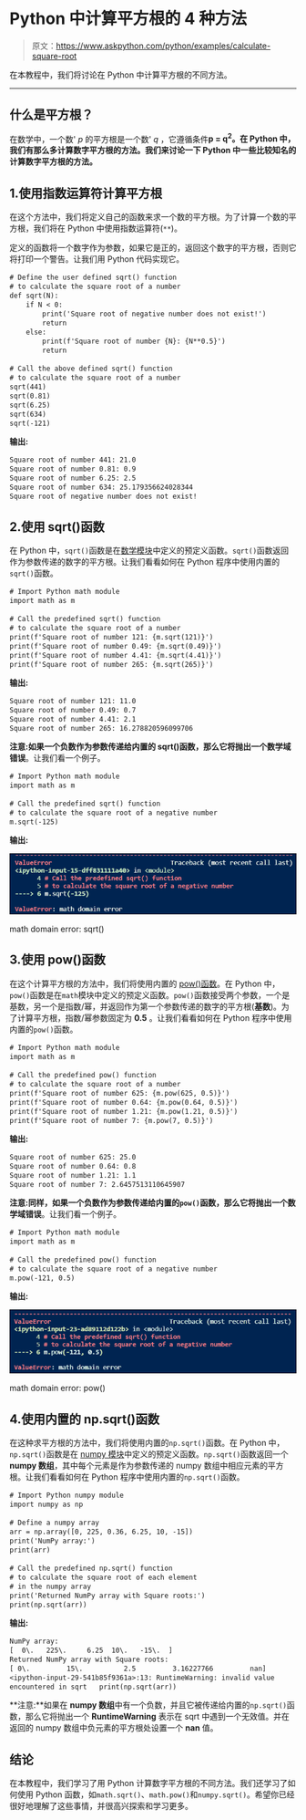 # Python 中计算平方根的 4 种方法

> 原文：<https://www.askpython.com/python/examples/calculate-square-root>

在本教程中，我们将讨论在 Python 中计算平方根的不同方法。

* * *

## 什么是平方根？

在数学中，一个数' *p* 的平方根是一个数' *q* ，它遵循条件**p = q<sup>2</sup>。在 Python 中，我们有那么多计算数字平方根的方法。我们来讨论一下 Python 中一些比较知名的计算数字平方根的方法。**

## 1.使用指数运算符计算平方根

在这个方法中，我们将定义自己的函数来求一个数的平方根。为了计算一个数的平方根，我们将在 Python 中使用指数运算符(`**`)。

定义的函数将一个数字作为参数，如果它是正的，返回这个数字的平方根，否则它将打印一个警告。让我们用 Python 代码实现它。

```
# Define the user defined sqrt() function
# to calculate the square root of a number
def sqrt(N):
    if N < 0:
        print('Square root of negative number does not exist!')
        return
    else:
        print(f'Square root of number {N}: {N**0.5}')
        return

# Call the above defined sqrt() function
# to calculate the square root of a number
sqrt(441)
sqrt(0.81)
sqrt(6.25)
sqrt(634)
sqrt(-121)

```

**输出:**

```
Square root of number 441: 21.0 
Square root of number 0.81: 0.9 
Square root of number 6.25: 2.5 
Square root of number 634: 25.179356624028344
Square root of negative number does not exist!

```

## 2.使用 sqrt()函数

在 Python 中，`sqrt()`函数是在[数学模块](https://www.askpython.com/python-modules/python-math-module)中定义的预定义函数。`sqrt()`函数返回作为参数传递的数字的平方根。让我们看看如何在 Python 程序中使用内置的`sqrt()`函数。

```
# Import Python math module
import math as m

# Call the predefined sqrt() function
# to calculate the square root of a number
print(f'Square root of number 121: {m.sqrt(121)}')
print(f'Square root of number 0.49: {m.sqrt(0.49)}')
print(f'Square root of number 4.41: {m.sqrt(4.41)}')
print(f'Square root of number 265: {m.sqrt(265)}')

```

**输出:**

```
Square root of number 121: 11.0 
Square root of number 0.49: 0.7 
Square root of number 4.41: 2.1
Square root of number 265: 16.278820596099706

```

**注意:**如果一个负数作为参数传递给内置的 sqrt()函数，那么它将抛出一个**数学域错误**。让我们看一个例子。

```
# Import Python math module
import math as m

# Call the predefined sqrt() function
# to calculate the square root of a negative number
m.sqrt(-125)

```

**输出:**

![Math Domain Error Sqrt](img/a4397d1df4a1e1b9a6a50b2cb4076ca6.png)

math domain error: sqrt()

## 3.使用 pow()函数

在这个计算平方根的方法中，我们将使用内置的 [pow()函数](https://www.askpython.com/python/built-in-methods/python-pow)。在 Python 中，`pow()`函数是在`math`模块中定义的预定义函数。`pow()`函数接受两个参数，一个是基数，另一个是指数/幂，并返回作为第一个参数传递的数字的平方根(**基数**)。为了计算平方根，指数/幂参数固定为 **0.5** 。让我们看看如何在 Python 程序中使用内置的`pow()`函数。

```
# Import Python math module
import math as m

# Call the predefined pow() function
# to calculate the square root of a number
print(f'Square root of number 625: {m.pow(625, 0.5)}')
print(f'Square root of number 0.64: {m.pow(0.64, 0.5)}')
print(f'Square root of number 1.21: {m.pow(1.21, 0.5)}')
print(f'Square root of number 7: {m.pow(7, 0.5)}')

```

**输出:**

```
Square root of number 625: 25.0 
Square root of number 0.64: 0.8 
Square root of number 1.21: 1.1 
Square root of number 7: 2.6457513110645907

```

**注意:**同样，如果一个负数作为参数传递给内置的`pow()`函数，那么它将抛出一个**数学域错误**。让我们看一个例子。

```
# Import Python math module
import math as m

# Call the predefined pow() function
# to calculate the square root of a negative number
m.pow(-121, 0.5)

```

**输出:**

![Math Domain Error Pow](img/2d6e3d43d4c302bccbfbc3e55a0bf3aa.png)

math domain error: pow()

## 4.使用内置的 np.sqrt()函数

在这种求平方根的方法中，我们将使用内置的`np.sqrt()`函数。在 Python 中，`np.sqrt()`函数是在 [numpy 模块](https://www.askpython.com/python-modules/numpy/python-numpy-module)中定义的预定义函数。`np.sqrt()`函数返回一个 **numpy 数组**，其中每个元素是作为参数传递的 numpy 数组中相应元素的平方根。让我们看看如何在 Python 程序中使用内置的`np.sqrt()`函数。

```
# Import Python numpy module
import numpy as np

# Define a numpy array
arr = np.array([0, 225, 0.36, 6.25, 10, -15])
print('NumPy array:')
print(arr)

# Call the predefined np.sqrt() function
# to calculate the square root of each element
# in the numpy array
print('Returned NumPy array with Square roots:')
print(np.sqrt(arr))

```

**输出:**

```
NumPy array: 
[  0\.   225\.     6.25  10\.   -15\.  ]
Returned NumPy array with Square roots: 
[ 0\.         15\.          2.5         3.16227766         nan] 
<ipython-input-29-541b85f9361a>:13: RuntimeWarning: invalid value encountered in sqrt   print(np.sqrt(arr))

```

**注意:**如果在 **numpy 数组**中有一个负数，并且它被传递给内置的`np.sqrt()`函数，那么它将抛出一个 **RuntimeWarning** 表示在 sqrt 中遇到一个无效值。并在返回的 numpy 数组中负元素的平方根处设置一个 **nan** 值。

## 结论

在本教程中，我们学习了用 Python 计算数字平方根的不同方法。我们还学习了如何使用 Python 函数，如`math.sqrt()`、`math.pow()`和`numpy.sqrt()`。希望你已经很好地理解了这些事情，并很高兴探索和学习更多。